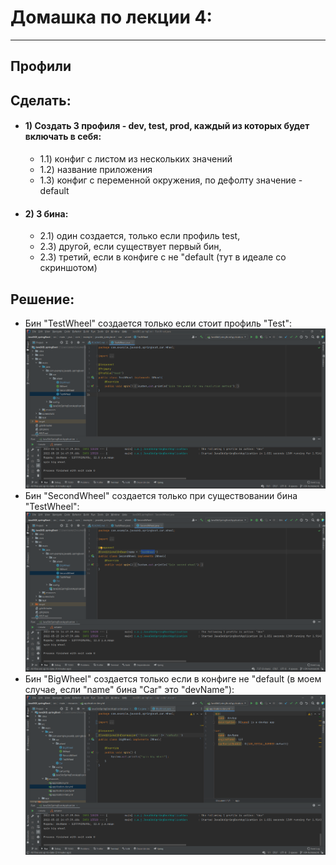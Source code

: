 # Домашка по лекции 4:

---
## Профили
## Сделать:
- #### 1) Создать 3 профиля - dev, test, prod, каждый из которых будет включать в себя:
  - 1.1) конфиг с листом из нескольких значений
  - 1.2) название приложения
  - 1.3) конфиг с переменной окружения, по дефолту значение - default
- #### 2) 3 бина:
  - 2.1) один создается, только если профиль test,
  - 2.3) другой, если существует первый бин,
  - 2.3) третий, если в конфиге с не "default (тут в идеале со скриншотом)

## Решение:
- Бин "TestWheel" создается только если стоит профиль "Test":
![](src/screenshots/test.png)
- Бин "SecondWheel" создается только при существовании бина "TestWheel":
![](src/screenshots/second.png)
- Бин "BigWheel" создается только если в конфиге не "default (в моем случае, если "name" бина "Car" это "devName"):
![](src/screenshots/condOnExpr.png)
